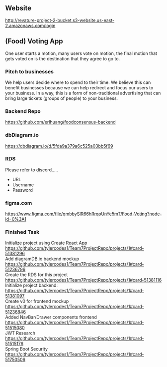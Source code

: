 ## Website
http://revature-project-2-bucket.s3-website.us-east-2.amazonaws.com/login

## (Food) Voting App
One user starts a motion, many users vote on motion, the final motion that gets voted on is the destination that they agree to go to.

### Pitch to businesses
We help users decide where to spend to their time. We believe this can benefit businesses because we can help redirect and focus our users to your business. In a way, this is a form of non-traditional advertising that can bring large tickets (groups of people) to your business.

### Backend Repo
https://github.com/erlhuang/foodconsensus-backend

### dbDiagram.io
https://dbdiagram.io/d/5fda9a379a6c525a03bb5f69

### RDS
Please refer to discord.....
  - URL
  - Username
  - Password
  
### figma.com
https://www.figma.com/file/qmbbySlR66hRrqoUnYe5mT/Food-Voting?node-id=0%3A1

### Finished Task
Initialize project using Create React App https://github.com/tylercodes1/Team7ProjectRepo/projects/1#card-51381296  
Add diagramDB.io backend mockup https://github.com/tylercodes1/Team7ProjectRepo/projects/1#card-51236796 <br>
Create the RDS for this project https://github.com/tylercodes1/Team7ProjectRepo/projects/1#card-51381116 <br>
Initialize project backend: https://github.com/tylercodes1/Team7ProjectRepo/projects/1#card-51381097 <br>
Create v0 for frontend mockup https://github.com/tylercodes1/Team7ProjectRepo/projects/1#card-51236846 <br>
Added NavBar/Drawer components frontend https://github.com/tylercodes1/Team7ProjectRepo/projects/1#card-51515080 <br>
JWT Research https://github.com/tylercodes1/Team7ProjectRepo/projects/1#card-51515176 <br>
Spring Boot Security https://github.com/tylercodes1/Team7ProjectRepo/projects/1#card-51750506 <br>

